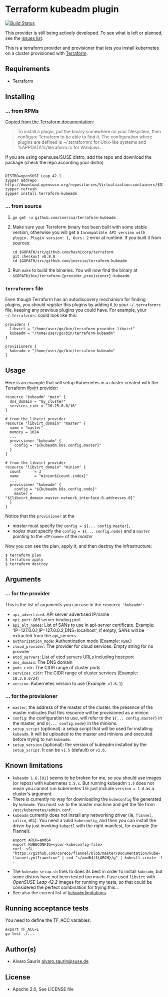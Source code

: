 # Terraform kubeadm plugin

[![Build Status](https://travis-ci.org/inercia/terraform-kubeadm.svg?branch=master)](https://travis-ci.org/inercia/terraform-kubeadm)

This provider is still being actively developed. To see what is left or planned,
see the [issues list](https://github.com/inercia/terraform-kubeadm/issues).

This is a terraform provider and provisioner that lets you install
kubernetes on a cluster provisioned with [Terraform](https://terraform.io/).

## Requirements

* Terraform

## Installing

### ... from RPMs

[Copied from the Terraform documentation](https://www.terraform.io/docs/plugins/basics.html):
> To install a plugin, put the binary somewhere on your filesystem, then configure Terraform to be able to find it. The configuration where plugins are defined is ~/.terraformrc for Unix-like systems and %APPDATA%/terraform.rc for Windows.

If you are using opensuse/SUSE distro, add the repo and download the package (check the repo according your distro)

```console

DISTRO=openSUSE_Leap_42.1
zypper addrepo http://download.opensuse.org/repositories/Virtualization:containers/$DISTRO/Virtualization:containers.repo
zypper refresh
zypper install terraform-kubeadm

```

### ... from source

1.  `go get -u github.com/inercia/terraform-kubeadm`

2.  Make sure your Terraform binary has been built with some stable version,
    otherwise you will get a `Incompatible API version with plugin. Plugin version: 1, Ours: 2` error at runtime. If you built it from sources:
    ```
    cd $GOPATH/src/github.com/hashicorp/terraform
    git checkout v0.8.0
    cd $GOPATH/src/github.com/inercia/terraform-kubeadm
    ```
3.  Run `make` to build the binaries. You will now find the
    binary at `$GOPATH/bin/terraform-{provider,provisioner}-kubeadm`.

### `terraformrc` file

Even though Terraform has an autodiscovery mechanism for finding plugins, you should _register_ this plugins
by adding it to your `~/.terraformrc` file, keeping any previous plugins you could have. For example,
your `~/.terraformrc` could look like this:

```hcl
providers {
  libvirt = "/home/user/go/bin/terraform-provider-libvirt"
  kubeadm = "/home/user/go/bin/terraform-kubeadm"
}

provisioners {
  kubeadm = "/home/user/go/bin/terraform-kubeadm"
}
```

## Usage

Here is an example that will setup Kubernetes in a cluster
created with the Terraform [libvirt](github.com/dmacvicar/terraform-provider-libvirt/)
provider:

```hcl
resource "kubeadm" "main" {
  dns_domain = "my_cluster"
  services_cidr = "10.25.0.0/16"
}

# from the libvirt provider
resource "libvirt_domain" "master" {
  name = "master"
  memory = 1024
  ...
  provisioner "kubeadm" {
    config = "${kubeadm.k8s.config.master}"
  }
}

# from the libvirt provider
resource "libvirt_domain" "minion" {
  count      = 3
  name       = "minion${count.index}"
  ...
  provisioner "kubeadm" {
    config = "${kubeadm.k8s.config.node}"
    master = "${libvirt_domain.master.network_interface.0.addresses.0}"
  }
}
```

Notice that the `provisioner` at the

* _master_ must specify the `config = ${... config.master}`,
* _nodes_ must specify the `config = ${... config.node}` and a `master` pointing
to the `<IP/name>` of the _master_

Now you can see the plan, apply it, and then destroy the infrastructure:

```console
$ terraform plan
$ terraform apply
$ terraform destroy
```

## Arguments

### ... for the provider

This is the list of arguments you can use in the `resource "kubeadm"`:

  * `api_advertised`: API server advertised IP/name
  * `api_port`: API server binding port
  * `api_alt_names`: List of SANs to use in api-server certificate. Example: 'IP=127.0.0.1,IP=127.0.0.2,DNS=localhost', If empty, SANs will be extracted from the api_servers
  * `authorization_mode`: Authentication mode (Example: `RBAC`)
  * `cloud_provider`: The provider for cloud services.  Empty string for no provider
  * `etcd_servers`: List of etcd servers URLs including host:port
  * `dns_domain`: The DNS domain
  * `pods_cidr`: The CIDR range of cluster pods
  * `services_cidr`: The CIDR range of cluster services (Example: `10.3.0.0/24`)
  * `version`: Kubernetes version to use (Example: `v1.6.1`)

### ... for the provisioner

  * `master`: the address of the master of the cluster. the presence of the master
  indicates that this resource will be provisioned as a minion
  * `config`: the configuration to use, will refer to the `${... config.master}`
  in the master, and `${... config.node}` in the minions.
  * `setup_script` (optional): a setup script that will be used for installing `kubeadm`.
  It will be uploaded to the master and minions and executed before trying to run `kubeadm`.
  * `setup_version` (optional): the version of kubeadm installed by the `setup_script`.
  It can be `v1.5` (default) or `v1.6`.

## Known limitations

* `kubeadm 1.6.[01]` seems to be broken for me, so you should use
images (or repos) with kubernetes `1.5.x`. But running kubeadm `1.5` does
not mean you cannot run kubernetes 1.6: just include `version = 1.6` as a
cluster's argument.
* There is currently no way for downloading the `kubeconfig` file generated
by `kubeadm`. You must `ssh` to the master machine and get the file from
`/etc/kubernetes/admin.conf`.
* `kubeadm` currently does not install any networking driver (ie, `flannel`,
`calico`, etc). You need a valid `kubeconfig`, and then you can install the
driver by just invoking `kubectl` with the right manifest, for example (for
Flannel):
  ```
  export ARCH=amd64
  export KUBECONFIG=<your-kubeconfig-file>
  curl -sSL "https://github.com/coreos/flannel/blob/master/Documentation/kube-flannel.yml?raw=true" | sed "s/amd64/${ARCH}/g" | kubectl create -f -
  ```
* The `kubeadm-setup.sh` tries to does its best in order to install
`kubeadm`, but some distros have not been tested too much. I'use used
`libvirt` with _OpenSUSE Leap 42.2_ images for running my tests, so that
could be considered the perfect combination for trying this...
* See also the current list of [`kubeadm` limitations](https://kubernetes.io/docs/getting-started-guides/kubeadm/#limitations)

## Running acceptance tests

You need to define the TF_ACC variables:

```console
export TF_ACC=1
go test ./...
```

## Author(s)

* Alvaro Saurin <alvaro.saurin@suse.de>

## License

* Apache 2.0, See LICENSE file

